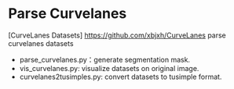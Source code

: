 
# Parse Curvelanes
[CurveLanes Datasets] https://github.com/xbjxh/CurveLanes
parse curvelanes datasets

- parse_curvelanes.py：generate segmentation mask.
- vis_curvelanes.py: visualize datasets on original image.
- curvelanes2tusimples.py: convert datasets to tusimple format.
